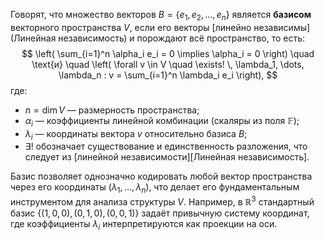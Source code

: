 Говорят, что множество векторов $B = \{e_1, e_2, \dots, e_n\}$ является **базисом** векторного пространства $V$, если его векторы [линейно независимы](Линейная независимость) и порождают всё пространство, то есть:
$$
\left( \sum_{i=1}^n \alpha_i e_i = 0 \implies \alpha_i = 0 \right) \quad \text{и} \quad \left( \forall v \in V \quad \exists! \, \lambda_1, \dots, \lambda_n : v = \sum_{i=1}^n \lambda_i e_i \right),
$$
где:
* $n = \dim V$ — размерность пространства;
* $\alpha_i$ — коэффициенты линейной комбинации (скаляры из поля $\mathbb{F}$);
* $\lambda_i$ — координаты вектора $v$ относительно базиса $B$;
* $\exists!$ обозначает существование и единственность разложения, что следует из [линейной независимости][Линейная независимость].

Базис позволяет однозначно кодировать любой вектор пространства через его координаты $(\lambda_1, \dots, \lambda_n)$, что делает его фундаментальным инструментом для анализа структуры $V$. Например, в $\mathbb{R}^3$ стандартный базис $\{(1,0,0), (0,1,0), (0,0,1)\}$ задаёт привычную систему координат, где коэффициенты $\lambda_i$ интерпретируются как проекции на оси.